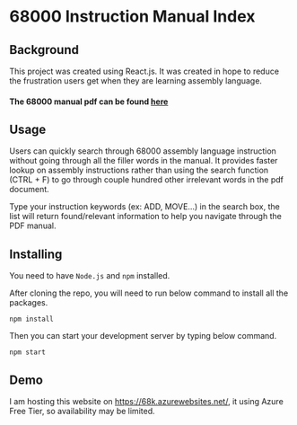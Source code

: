 #   68000 Instruction Manual Index
##  Background
This project was created using React.js. It was created in hope to reduce the frustration users get when they are learning assembly language.

####  The 68000 manual pdf can be found [here](https://www.nxp.com/files-static/archives/doc/ref_manual/M68000PRM.pdf)

##  Usage
Users can quickly search through 68000 assembly language instruction without going through all the filler words in the manual. It provides faster lookup on assembly instructions rather than using the search function (CTRL + F) to go through couple hundred other irrelevant words in the pdf document.

Type your instruction keywords (ex: ADD, MOVE...) in the search box, the list will return found/relevant information to help you navigate through the PDF manual.

##  Installing
You need to have `Node.js` and `npm` installed.

After cloning the repo, you will need to run below command to install all the packages.

```npm install```

Then you can start your development server by typing below command.

```npm start```

##  Demo
I am hosting this website on https://68k.azurewebsites.net/, it using Azure Free Tier, so availability may be limited.
